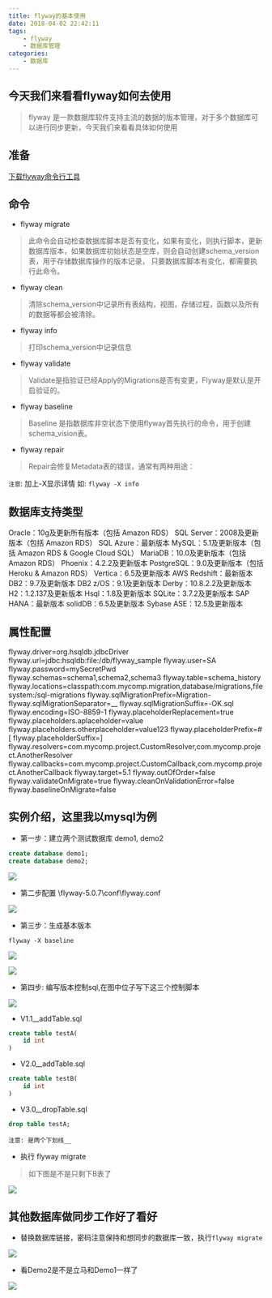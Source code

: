 ```yaml
---
title: flyway的基本使用
date: 2018-04-02 22:42:11
tags:
	- flyway
	- 数据库管理
categories:
	- 数据库
---
```


## 今天我们来看看flyway如何去使用

> flyway 是一款数据库软件支持主流的数据的版本管理，对于多个数据库可以进行同步更新，今天我们来看看具体如何使用


## 准备

[下载flyway命令行工具](https://pan.baidu.com/s/1COkuNKMxxykRzWCTaLhkPg)

## 命令

* flyway migrate

> 此命令会自动检查数据库脚本是否有变化，如果有变化，则执行脚本，更新数据库版本，如果数据库初始状态是空库，则会自动创建schema_version 表，用于存储数据库操作的版本记录，
只要数据库脚本有变化，都需要执行此命令。

* flyway clean

> 清除schema_version中记录所有表结构，视图，存储过程，函数以及所有的数据等都会被清除。

* flyway info

> 打印schema_version中记录信息

* flyway validate

> Validate是指验证已经Apply的Migrations是否有变更，Flyway是默认是开启验证的。

* flyway baseline

> Baseline 是指数据库非空状态下使用flyway首先执行的命令，用于创建schema_vision表。

* flyway repair

> Repair会修复Metadata表的错误，通常有两种用途：


`注意`: 加上-X显示详情 如: `flyway -X info`


## 数据库支持类型

Oracle：10g及更新所有版本（包括 Amazon RDS）
SQL Server：2008及更新版本（包括 Amazon RDS）
SQL Azure：最新版本
MySQL：5.1及更新版本（包括 Amazon RDS & Google Cloud SQL）
MariaDB：10.0及更新版本（包括 Amazon RDS）
Phoenix：4.2.2及更新版本
PostgreSQL：9.0及更新版本（包括 Heroku & Amazon RDS）
Vertica：6.5及更新版本
AWS Redshift：最新版本
DB2：9.7及更新版本
DB2 z/OS：9.1及更新版本
Derby：10.8.2.2及更新版本
H2：1.2.137及更新版本
Hsql：1.8及更新版本
SQLite：3.7.2及更新版本
SAP HANA：最新版本
solidDB：6.5及更新版本
Sybase ASE：12.5及更新版本


## 属性配置

flyway.driver=org.hsqldb.jdbcDriver
flyway.url=jdbc:hsqldb:file:/db/flyway_sample
flyway.user=SA
flyway.password=mySecretPwd
flyway.schemas=schema1,schema2,schema3
flyway.table=schema_history
flyway.locations=classpath:com.mycomp.migration,database/migrations,filesystem:/sql-migrations
flyway.sqlMigrationPrefix=Migration-
flyway.sqlMigrationSeparator=__
flyway.sqlMigrationSuffix=-OK.sql
flyway.encoding=ISO-8859-1
flyway.placeholderReplacement=true
flyway.placeholders.aplaceholder=value
flyway.placeholders.otherplaceholder=value123
flyway.placeholderPrefix=#[
flyway.placeholderSuffix=]
flyway.resolvers=com.mycomp.project.CustomResolver,com.mycomp.project.AnotherResolver
flyway.callbacks=com.mycomp.project.CustomCallback,com.mycomp.project.AnotherCallback
flyway.target=5.1
flyway.outOfOrder=false
flyway.validateOnMigrate=true
flyway.cleanOnValidationError=false
flyway.baselineOnMigrate=false


## 实例介绍，这里我以mysql为例

* 第一步：建立两个测试数据库 demo1, demo2

```sql
create database demo1;
create database demo2;
```


![](http://otxoa8jsq.bkt.clouddn.com/18-4-2/88138324.jpg)


* 第二步配置 \flyway-5.0.7\conf\flyway.conf

![](http://otxoa8jsq.bkt.clouddn.com/18-4-2/25711198.jpg)

* 第三步：生成基本版本

`flyway -X baseline`

![](http://otxoa8jsq.bkt.clouddn.com/18-4-2/81337188.jpg)

![](http://otxoa8jsq.bkt.clouddn.com/18-4-2/33626480.jpg)

* 第四步: 编写版本控制sql,在图中位子写下这三个控制脚本

![](http://otxoa8jsq.bkt.clouddn.com/18-4-2/27884726.jpg)

- V1.1__addTable.sql

```sql
create table testA(
	id int
)
```

- V2.0__addTable.sql

```sql
create table testB(
	id int
)
```

- V3.0__dropTable.sql

```sql
drop table testA;
```

`注意: 是两个下划线__`

* 执行 flyway migrate

> 如下图是不是只剩下B表了

![](http://otxoa8jsq.bkt.clouddn.com/18-4-2/27884726.jpg)

## 其他数据库做同步工作好了看好

* 替换数据库链接，密码注意保持和想同步的数据库一致，执行`flyway migrate`

![](http://otxoa8jsq.bkt.clouddn.com/18-4-2/43800477.jpg)

* 看Demo2是不是立马和Demo1一样了

![](http://otxoa8jsq.bkt.clouddn.com/18-4-2/47506138.jpg)







